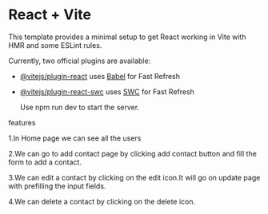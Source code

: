 # React + Vite

This template provides a minimal setup to get React working in Vite with HMR and some ESLint rules.

Currently, two official plugins are available:

- [@vitejs/plugin-react](https://github.com/vitejs/vite-plugin-react/blob/main/packages/plugin-react/README.md) uses [Babel](https://babeljs.io/) for Fast Refresh
- [@vitejs/plugin-react-swc](https://github.com/vitejs/vite-plugin-react-swc) uses [SWC](https://swc.rs/) for Fast Refresh

  Use npm run dev to start the server.

features

1.In Home page we can see all the users

2.We can go to add contact page by clicking add contact button and fill the form to add a contact.

3.We can edit a contact by clicking on the edit icon.It will go on update page with prefilling the input fields.

4.We can delete a contact by clicking on the delete icon.

